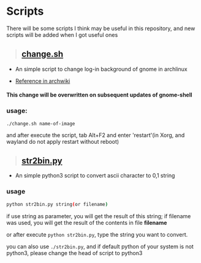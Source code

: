 # Scripts
There will be some scripts I think may be useful in this repository, and new scripts will be added when I got useful ones
> ## [change.sh](./change.sh)
- An simple script to change log-in background of gnome in archlinux

- [Reference in archwiki](https://wiki.archlinux.org/index.php/GDM#Log-in_screen_background_image)

#### This change will be overwritten on subsequent updates of gnome-shell
    
### usage:
``` 
./change.sh name-of-image 
```
and after execute the script, tab Alt+F2 and enter 'restart'(in Xorg, and wayland do not apply restart without reboot)
> ## [str2bin.py](./str2bin.py)
- An simple python3 script to convert ascii character to 0,1 string

### usage
```sh
python str2bin.py string(or filename)
```
if use string as parameter, you will get the result of this string; if filename was used, you will get the result of the contents in file __filename__

or after execute `python str2bin.py`, type the string you want to convert.

you can also use `./str2bin.py`, and if default python of your system is not python3, please change the head of script to python3
